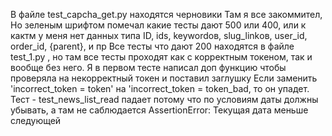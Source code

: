 В файле test_capcha_get.py находятся черновики
Там я все закоммител, Но зеленым шрифтом помечал какие тесты 
дают 500 или 400, или к кактм у меня нет
данных типа ID, ids, keywordов, slug_linkов, user_id, order_id, {parent},  и пр
Все тесты что дают 200 находятся в файле test_1.py , но там все тесты
проходят как с корректным токеном, так и вообще без него. Я в первом тесте 
написал доп функцию чтобы проверяла на некорректный токен и поставил заглушку
Если заменить 'incorrect_token = token'
 на 'incorrect_token = token_bad, то он упадет.
   Тест - test_news_list_read падает потому что по условиям даты должны 
убывать, а там не саблюдается AssertionError: Текущая дата меньше следующей


